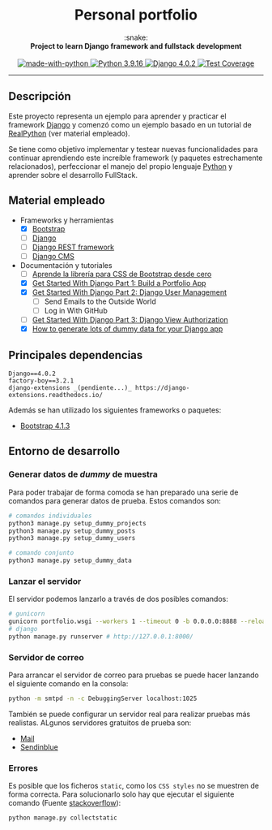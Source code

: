 <!-- markdownlint-disable MD033 -->
<h1 align="center">Personal portfolio</h1>

<div align="center">
  :snake:
</div>
<div align="center">
  <strong>Project to learn Django framework and fullstack development</strong>
</div>
<br />

<div align="center">
  <!-- Made with Python -->
  <a href="https://www.python.org/">
    <img src="https://img.shields.io/badge/Made%20with-Python-1f425f.svg"
      alt="made-with-python" />
  </a>
  <!-- Python version -->
  <a href="https://www.python.org/downloads/release/python-3916/">
    <img src="https://img.shields.io/badge/python-3.9.16-blue.svg"
      alt="Python 3.9.16" />
  </a>
  <!-- Django version -->
  <a href="https://docs.djangoproject.com/en/4.1/releases/4.0.2/">
    <img src="https://img.shields.io/badge/django-4.0.2-darkgreen.svg"
      alt="Django 4.0.2" />
  </a>
  <!-- Test Coverage --> <!--TODO-->
  <a href="https://codecov.io/github/diego-gv/django-personal-portfolio">
    <img src="https://img.shields.io/codecov/c/github/diego-gv/django-personal-portfolio/master.svg"
      alt="Test Coverage" />
  </a>
</div>

<hr>

## Descripción

Este proyecto representa un ejemplo para aprender y practicar el framework [Django](https://www.djangoproject.com/) y comenzó como un ejemplo basado en un tutorial de [RealPython](https://realpython.com/) (ver material empleado).

Se tiene como objetivo implementar y testear nuevas funcionalidades para continuar aprendiendo este increíble framework (y paquetes estrechamente relacionados), perfeccionar el manejo del propio lenguaje [Python](https://www.python.org/downloads/) y aprender sobre el desarrollo FullStack.

## Material empleado

- Frameworks y herramientas
  - [x] [Bootstrap](https://getbootstrap.com/)
  - [ ] [Django](https://www.djangoproject.com/)
  - [ ] [Django REST framework](https://www.django-rest-framework.org/)
  - [ ] [Django CMS](https://docs.django-cms.org/en/latest/index.html)
- Documentación y tutoriales
  - [ ] [Aprende la librería para CSS de Bootstrap desde cero](https://codingpotions.com/bootstrap)
  - [x] [Get Started With Django Part 1: Build a Portfolio App](https://realpython.com/get-started-with-django-1/)
  - [x] [Get Started With Django Part 2: Django User Management](https://realpython.com/django-user-management/)
    - [ ] Send Emails to the Outside World
    - [ ] Log in With GitHub
  - [ ] [Get Started With Django Part 3: Django View Authorization](https://realpython.com/django-user-management/)
  - [x] [How to generate lots of dummy data for your Django app](https://mattsegal.dev/django-factoryboy-dummy-data.html)

## Principales dependencias

```text
Django==4.0.2
factory-boy==3.2.1
django-extensions _(pendiente...)_ https://django-extensions.readthedocs.io/
```

Además se han utilizado los siguientes frameworks o paquetes:

- [Bootstrap 4.1.3](https://getbootstrap.com/)

## Entorno de desarrollo

### Generar datos de _dummy_ de muestra

Para poder trabajar de forma comoda se han preparado una serie de comandos para generar datos de prueba. Estos comandos son:

```sh
# comandos individuales
python3 manage.py setup_dummy_projects
python3 manage.py setup_dummy_posts
python3 manage.py setup_dummy_users

# comando conjunto
python3 manage.py setup_dummy_data
```

### Lanzar el servidor

El servidor podemos lanzarlo a través de dos posibles comandos:

```sh
# gunicorn
gunicorn portfolio.wsgi --workers 1 --timeout 0 -b 0.0.0.0:8888 --reload # http://localhost:8888/
# django
python manage.py runserver # http://127.0.0.1:8000/
```

### Servidor de correo

Para arrancar el servidor de correo para pruebas se puede hacer lanzando el siguiente comando en la consola:

```sh
python -m smtpd -n -c DebuggingServer localhost:1025
```

También se puede configurar un servidor real para realizar pruebas más realistas. ALgunos servidores gratuitos de prueba son:

- [Mail](https://www.mailgun.com/)
- [Sendinblue](https://es.sendinblue.com/)

### Errores

Es posible que los ficheros `static`, como los `CSS styles` no se muestren de forma correcta. Para solucionarlo solo hay que ejecutar el siguiente comando (Fuente [stackoverflow](https://stackoverflow.com/questions/4420378/why-does-my-django-admin-site-not-have-styles-css-loading/10047615#10047615)):

```sh
python manage.py collectstatic
```
